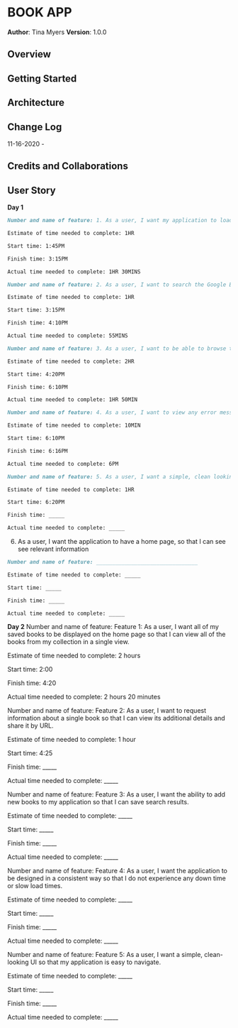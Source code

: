 # BOOK APP

**Author**: Tina Myers
**Version**: 1.0.0

## Overview

## Getting Started

## Architecture

## Change Log

11-16-2020 -

## Credits and Collaborations


## User Story

**Day 1**
```md
Number and name of feature: 1. As a user, I want my application to load quickly so that I have an enjoyable experience.

Estimate of time needed to complete: 1HR

Start time: 1:45PM

Finish time: 3:15PM

Actual time needed to complete: 1HR 30MINS
```


```md
Number and name of feature: 2. As a user, I want to search the Google Books API so that I can view the results of my search.

Estimate of time needed to complete: 1HR

Start time: 3:15PM

Finish time: 4:10PM

Actual time needed to complete: 55MINS
```


```md
Number and name of feature: 3. As a user, I want to be able to browse the search results.

Estimate of time needed to complete: 2HR

Start time: 4:20PM

Finish time: 6:10PM

Actual time needed to complete: 1HR 50MIN
```


```md
Number and name of feature: 4. As a user, I want to view any error messages that occur during the usage of my book list application so that I know if something has gone wrong.

Estimate of time needed to complete: 10MIN

Start time: 6:10PM

Finish time: 6:16PM

Actual time needed to complete: 6PM
```

```md
Number and name of feature: 5. As a user, I want a simple, clean looking UI so that my application is easy to navigate.

Estimate of time needed to complete: 1HR

Start time: 6:20PM

Finish time: _____

Actual time needed to complete: _____
```

6. As a user, I want the application to have a home page, so that I can see see relevant information

```md
Number and name of feature: ________________________________

Estimate of time needed to complete: _____

Start time: _____

Finish time: _____

Actual time needed to complete: _____
```
**Day 2**
Number and name of feature: Feature 1: As a user, I want all of my saved books to be displayed on the home page so that I can view all of the books from my collection in a single view.

Estimate of time needed to complete: 2 hours

Start time: 2:00

Finish time: 4:20

Actual time needed to complete: 2 hours 20 minutes

Number and name of feature: Feature 2: As a user, I want to request information about a single book so that I can view its additional details and share it by URL.

Estimate of time needed to complete: 1 hour

Start time: 4:25

Finish time: _____

Actual time needed to complete: _____

Number and name of feature: Feature 3: As a user, I want the ability to add new books to my application so that I can save search results.

Estimate of time needed to complete: _____

Start time: _____

Finish time: _____

Actual time needed to complete: _____

Number and name of feature: Feature 4: As a user, I want the application to be designed in a consistent way so that I do not experience any down time or slow load times.

Estimate of time needed to complete: _____

Start time: _____

Finish time: _____

Actual time needed to complete: _____

Number and name of feature: Feature 5: As a user, I want a simple, clean-looking UI so that my application is easy to navigate.

Estimate of time needed to complete: _____

Start time: _____

Finish time: _____

Actual time needed to complete: _____
